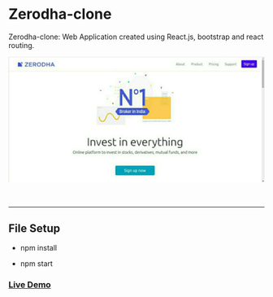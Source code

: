 # Zerodha-clone

Zerodha-clone: Web Application created using React.js, bootstrap and react routing.
<br>

![Home Page](./img/Zerodha.jpeg  "Zerodha Home Page")

<br>

---------------

## File Setup

+ npm install

+ npm start

###  [Live Demo](https://zerodha.netlify.app/)


